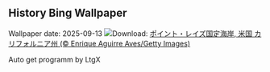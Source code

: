 ## History Bing Wallpaper
Wallpaper date: 2025-09-13
![](https://www.bing.com/th?id=OHR.PointReyesSeashore_JA-JP7685899201_UHD.jpg&w=1000)Download: [ポイント・レイズ国定海岸, 米国 カリフォルニア州 (© Enrique Aguirre Aves/Getty Images)](https://www.bing.com/th?id=OHR.PointReyesSeashore_JA-JP7685899201_UHD.jpg)

Auto get programm by LtgX
